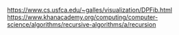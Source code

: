 https://www.cs.usfca.edu/~galles/visualization/DPFib.html
https://www.khanacademy.org/computing/computer-science/algorithms/recursive-algorithms/a/recursion
